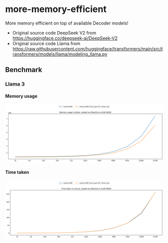 # more-memory-efficient

More memory efficient on top of available Decoder models! 

- Original source code DeepSeek V2 from https://huggingface.co/deepseek-ai/DeepSeek-V2
- Original source code Llama from https://raw.githubusercontent.com/huggingface/transformers/main/src/transformers/models/llama/modeling_llama.py

## Benchmark

### Llama 3

#### Memory usage

![alt text](memory-usage-llama3.png)

#### Time taken

![alt text](time-taken-llama3.png)